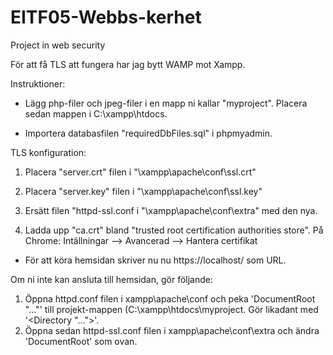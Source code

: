 # EITF05-Webbs-kerhet
Project in web security

För att få TLS att fungera har jag bytt WAMP mot Xampp.


Instruktioner:
 
- Lägg php-filer och jpeg-filer i en mapp ni kallar   "myproject". Placera sedan mappen i C:\xampp\htdocs\.

- Importera databasfilen "requiredDbFiles.sql" i phpmyadmin.


TLS konfiguration:
1. Placera "server.crt" filen i "\xampp\apache\conf\ssl.crt\"

2. Placera "server.key" filen i "\xampp\apache\conf\ssl.key\"

3. Ersätt filen "httpd-ssl.conf i "\xampp\apache\conf\extra\" med den nya.

4. Ladda upp "ca.crt" bland "trusted root certification authorities store".
 På Chrome: Intällningar --> Avancerad --> Hantera certifikat

- För att köra hemsidan skriver nu nu https://localhost/ som URL.

Om ni inte kan ansluta till hemsidan, gör följande:

1. Öppna httpd.conf filen i xampp\apache\conf och peka 'DocumentRoot "..."' till projekt-mappen (C:\xampp\htdocs\myproject. Gör likadant med '<Directory "...">'.
2. Öppna sedan httpd-ssl.conf filen i xampp\apache\conf\extra och ändra 'DocumentRoot' som ovan.



